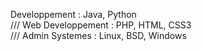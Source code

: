 Developpement		: Java, Python       
///
Web Developpement	: PHP, HTML, CSS3  
///
Admin Systemes		: Linux, BSD, Windows   

